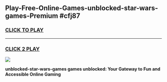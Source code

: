 
## Play-Free-Online-Games-unblocked-star-wars-games-Premium #cfj87
<h3>
<a href="https://premium.freeplayer.one?title=unblocked-star-wars-games&ref=8M">CLICK TO PLAY</a></h3>
<hr>

<h3>
<a href="https://premium.freeplayer.one?title=unblocked-star-wars-games&ref=8M">CLICK 2 PLAY</a>
  
</h3>

<a href="https://premium.freeplayer.one?title=unblocked-star-wars-games&ref=8M"><img src="https://clearcache.store/games.png"></a>


**unblocked-star-wars-games games unblocked: Your Gateway to Fun and Accessible Online Gaming**
